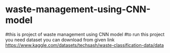 # waste-management-using-CNN-model
#this is project of waste management using CNN model
 #to run this project you need dataset you can download from given link
https://www.kaggle.com/datasets/techsash/waste-classification-data/data
